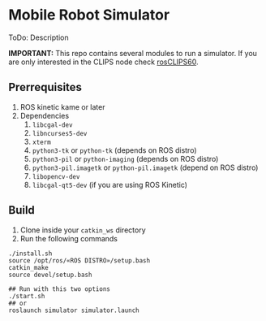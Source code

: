 # Mobile Robot Simulator

ToDo: Description

**IMPORTANT:** This repo contains several modules to run a simulator.
If you are only interested in the CLIPS node check [rosCLIPS60](https://github.com/kyordhel/rosCLIPS60).

## Prerrequisites

1. ROS kinetic kame or later
2. Dependencies
    1. `libcgal-dev`
    2. `libncurses5-dev`
    3. `xterm`
    4. `python3-tk` or `python-tk` (depends on ROS distro)
    5. `python3-pil` or `python-imaging` (depends on ROS distro)
    6. `python3-pil.imagetk` or `python-pil.imagetk` (depend on ROS distro)
    7. `libopencv-dev`
    8. `libcgal-qt5-dev` (if you are using ROS Kinetic)
## Build

1. Clone inside your `catkin_ws` directory
2. Run the following commands
```
./install.sh
source /opt/ros/«ROS DISTRO»/setup.bash
catkin_make
source devel/setup.bash

## Run with this two options
./start.sh 
## or
roslaunch simulator simulator.launch
```

